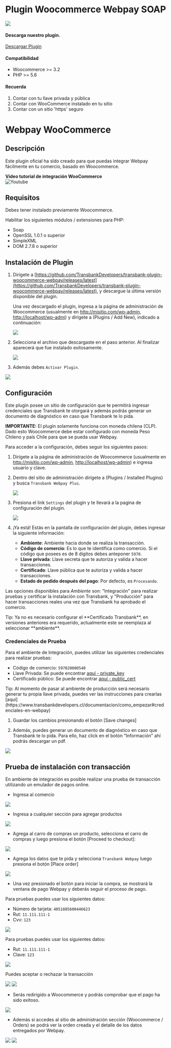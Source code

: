 # Plugin Woocommerce Webpay SOAP

<div class="data-menu-side-right">
  <div class="btn-side-right"><span><img src="/images/navbar.png"></span></div>
  <div class="block-cantainer">
    <h4>Descarga nuestro plugin.</h4>
    <a class="td_btn-more" target="_blank"  href="https://github.com/TransbankDevelopers/transbank-plugin-woocommerce-webpay/releases/latest">Descargar Plugin</a>
    <br>
    <h4>Compatibilidad</h4>
    <ul>
      <li>Woocommerce >= 3.2</li>
      <li>PHP >= 5.6</li>
    </ul>
    <h4>Recuerda</h4>
    <ol>
      <li>Contar con tu llave privada y pública</li>
      <li>Contar con WooCommerce instalado en tu sitio</li>
      <li>Contar con un sitio 'https' seguro</li>
    </ol>
  </div>
</div>

<h1 class="toc-ignore">Webpay WooCommerce</h1>
<h1 style="display: none;">Webpay</h1>

## Descripción

Este plugin oficial ha sido creado para que puedas integrar Webpay fácilmente en tu comercio, basado en Woocommerce.

<div class='url-modal-embed' data-toggle-embedYT="modal" data-src="https://www.youtube-nocookie.com/embed/NrvBtGFgA-8" >
  <div class="container-embed">
    <div class="data-info-url">
      <b>Video tutorial de integración WooCommerce</b>
    </div>
    <img class="icon-video-YT td_img-night" src="{{dir}}/images/yt_icon.png" alt="Youtube">
  </div>
</div>

## Requisitos

Debes tener instalado previamente Woocommerce.

Habilitar los siguientes módulos / extensiones para PHP:

* Soap
* OpenSSL 1.0.1 o superior
* SimpleXML
* DOM 2.7.8 o superior

## Instalación de Plugin

1. Dirígete a [https://github.com/TransbankDevelopers/transbank-plugin-woocommerce-webpay/releases/latest](https://github.com/TransbankDevelopers/transbank-plugin-woocommerce-webpay/releases/latest), y descargue la última versión disponible del plugin.

    Una vez descargado el plugin, ingresa a la página de administración de Woocommerce (usualmente en <http://misitio.com/wp-admin>, <http://localhost/wp-admi>) y dirígete a (Plugins / Add New), indicado a continuación:

    <img src="/images/plug/woo/webpay/paso1.png" class="rounded mx-auto d-block"/>

2. Selecciona el archivo que descargaste en el paso anterior. Al finalizar aparecerá que fue instalado exitosamente.

    <img src="/images/plug/woo/webpay/paso2.png" class="rounded mx-auto d-block"/>

3. Además debes `Activar Plugin`.

<img src="/images/plug/woo/webpay/paso3.png" class="rounded mx-auto d-block"/>

## Configuración

Este plugin posee un sitio de configuración que te permitirá ingresar credenciales que Transbank te otorgará y además podrás generar un documento de diagnóstico en caso que Transbank te lo pida.

**IMPORTANTE:** El plugin solamente funciona con moneda chilena (CLP). Dado esto Woocommerce debe estar configurado con moneda Peso Chileno y país Chile para que se pueda usar Webpay.

Para acceder a la configuración, debes seguir los siguientes pasos:

1. Dirígete a la página de administración de Woocommerce (usualmente en <http://misitio.com/wp-admin>, <http://localhost/wp-admin>) e ingresa usuario y clave.

2. Dentro del sitio de administración dirígete a (Plugins / Installed Plugins) y busca `Transbank Webpay Plus`.

    <img src="/images/plug/woo/webpay/paso4.png" class="rounded mx-auto d-block"/>

3. Presiona el link `Settings` del plugin y te llevará a la pagina de configuración del plugin.

    <img src="/images/plug/woo/webpay/paso5.png" class="rounded mx-auto d-block"/>

4. ¡Ya está! Estás en la pantalla de configuración del plugin, debes ingresar la siguiente información:
   * **Ambiente**: Ambiente hacia donde se realiza la transacción.
   * **Código de comercio**: Es lo que te identifica como comercio. Si el código que posees es de 8 dígitos debes anteponer `5970`.
   * **Llave privada**: Llave secreta que te autoriza y valida a hacer transacciones.
   * **Certificado**: Llave pública que te autoriza y valida a hacer transacciones.
   * **Estado de pedido después del pago**: Por defecto, es `Procesando`.

  Las opciones disponibles para _Ambiente_ son: "Integración" para realizar pruebas y certificar la instalación con Transbank, y "Producción" para hacer transacciones reales una vez que Transbank ha aprobado el comercio.

<aside class="notice">
  Tip: Ya no es necesario configurar el **Certificado Transbank**, en versiones anteriores era requerido, actualmente este se reemplaza al seleccionar **ambiente**.
</aside>

### Credenciales de Prueba

Para el ambiente de Integración, puedes utilizar las siguientes credenciales para realizar pruebas:

* Código de comercio: `597020000540`
* Llave Privada: Se puede encontrar [aquí - private_key](https://github.com/TransbankDevelopers/transbank-webpay-credenciales/blob/master/integracion/Webpay%20Plus%20-%20CLP/597020000540.key)
* Certificado público: Se puede encontrar [aquí - public_cert](https://github.com/TransbankDevelopers/transbank-webpay-credenciales/blob/master/integracion/Webpay%20Plus%20-%20CLP/597020000540.crt)

<aside class="notice">
  Tip: Al momento de pasar al ambiente de producción será necesario generar tu propia llave privada, puedes ver las instrucciones para crearlas [aquí](https://www.transbankdevelopers.cl/documentacion/como_empezar#credenciales-en-webpay)
</aside>

1. Guardar los cambios presionando el botón [Save changes]

2. Además, puedes generar un documento de diagnóstico en caso que Transbank te lo pida. Para ello, haz click en el botón "Información" ahí podrás descargar un pdf.

<img src="/images/plug/woo/webpay/paso6.png" class="rounded mx-auto d-block"/>

## Prueba de instalación con transacción

En ambiente de integración es posible realizar una prueba de transacción utilizando un emulador de pagos online.

* Ingresa al comercio

<img src="/images/plug/woo/webpay/demo1.png" class="rounded mx-auto d-block"/>

* Ingresa a cualquier sección para agregar productos

<img src="/images/plug/woo/webpay/demo2.png" class="rounded mx-auto d-block"/>

* Agrega al carro de compras un producto, selecciona el carro de compras y luego presiona el botón [Proceed to checkout]:

<img src="/images/plug/woo/webpay/demo3.png" class="rounded mx-auto d-block"/>

* Agrega los datos que te pida y selecciona `Transbank Webpay` luego presiona el botón [Place order]

<img src="/images/plug/woo/webpay/demo4.png" class="rounded mx-auto d-block"/>

* Una vez presionado el botón para iniciar la compra, se mostrará la ventana de pago Webpay y deberás seguir el proceso de pago.

Para pruebas puedes usar los siguientes datos:

* Número de tarjeta: `4051885600446623`
* Rut: `11.111.111-1`
* Cvv: `123`

<img src="/images/plug/woo/webpay/demo5.png" class="rounded mx-auto d-block"/>

Para pruebas puedes usar los siguientes datos:

* Rut: `11.111.111-1`
* Clave: `123`

<img src="/images/plug/woo/webpay/demo6.png" class="rounded mx-auto d-block"/>

Puedes aceptar o rechazar la transacción

<img src="/images/plug/woo/webpay/demo7.png" class="rounded mx-auto d-block"/>

<img src="/images/plug/woo/webpay/demo8.png" class="rounded mx-auto d-block"/>

* Serás redirigido a Woocommerce y podrás comprobar que el pago ha sido exitoso.

<img src="/images/plug/woo/webpay/demo9.png" class="rounded mx-auto d-block"/>

* Además si accedes al sitio de administración sección (Woocommerce / Orders) se podrá ver la orden creada y el detalle de los datos entregados por Webpay.

<img src="/images/plug/woo/webpay/order1.png" class="rounded mx-auto d-block"/>

<img src="/images/plug/woo/webpay/order2.png" class="rounded mx-auto d-block"/>
